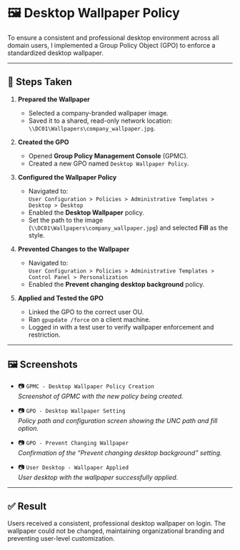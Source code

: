 # 🖼️ Desktop Wallpaper Policy

To ensure a consistent and professional desktop environment across all domain users, I implemented a Group Policy Object (GPO) to enforce a standardized desktop wallpaper.

---

## 🔧 Steps Taken

1. **Prepared the Wallpaper**
   - Selected a company-branded wallpaper image.
   - Saved it to a shared, read-only network location:  
     `\\DC01\Wallpapers\company_wallpaper.jpg`.

2. **Created the GPO**
   - Opened **Group Policy Management Console** (GPMC).
   - Created a new GPO named `Desktop Wallpaper Policy`.

3. **Configured the Wallpaper Policy**
   - Navigated to:  
     `User Configuration > Policies > Administrative Templates > Desktop > Desktop`
   - Enabled the **Desktop Wallpaper** policy.
   - Set the path to the image (`\\DC01\Wallpapers\company_wallpaper.jpg`) and selected **Fill** as the style.

4. **Prevented Changes to the Wallpaper**
   - Navigated to:  
     `User Configuration > Policies > Administrative Templates > Control Panel > Personalization`
   - Enabled the **Prevent changing desktop background** policy.

5. **Applied and Tested the GPO**
   - Linked the GPO to the correct user OU.
   - Ran `gpupdate /force` on a client machine.
   - Logged in with a test user to verify wallpaper enforcement and restriction.

---

## 🖼️ Screenshots

- 📷 `GPMC - Desktop Wallpaper Policy Creation`  
  _Screenshot of GPMC with the new policy being created._

- 📷 `GPO - Desktop Wallpaper Setting`  
  _Policy path and configuration screen showing the UNC path and fill option._

- 📷 `GPO - Prevent Changing Wallpaper`  
  _Confirmation of the “Prevent changing desktop background” setting._

- 📷 `User Desktop - Wallpaper Applied`  
  _User desktop with the wallpaper successfully applied._

---

## ✅ Result

Users received a consistent, professional desktop wallpaper on login. The wallpaper could not be changed, maintaining organizational branding and preventing user-level customization.

